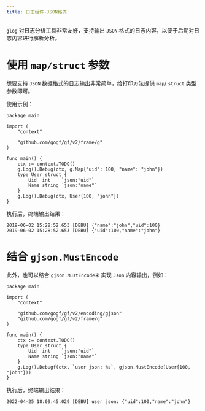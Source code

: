 ```yaml
---
title: 日志组件-JSON格式
---
```


`glog` 对日志分析工具非常友好，支持输出 `JSON` 格式的日志内容，以便于后期对日志内容进行解析分析。

# 使用 `map/struct` 参数

想要支持 `JSON` 数据格式的日志输出非常简单，给打印方法提供 `map`/ `struct` 类型参数即可。

使用示例：

```
package main

import (
	"context"

	"github.com/gogf/gf/v2/frame/g"
)

func main() {
	ctx := context.TODO()
	g.Log().Debug(ctx, g.Map{"uid": 100, "name": "john"})
	type User struct {
		Uid  int    `json:"uid"`
		Name string `json:"name"`
	}
	g.Log().Debug(ctx, User{100, "john"})
}
```

执行后，终端输出结果：

```
2019-06-02 15:28:52.653 [DEBU] {"name":"john","uid":100}
2019-06-02 15:28:52.653 [DEBU] {"uid":100,"name":"john"}
```

# 结合 `gjson.MustEncode`

此外，也可以结合 `gjson.MustEncode来` 实现 `Json` 内容输出，例如：

```
package main

import (
	"context"

	"github.com/gogf/gf/v2/encoding/gjson"
	"github.com/gogf/gf/v2/frame/g"
)

func main() {
	ctx := context.TODO()
	type User struct {
		Uid  int    `json:"uid"`
		Name string `json:"name"`
	}
	g.Log().Debugf(ctx, `user json: %s`, gjson.MustEncode(User{100, "john"}))
}
```

执行后，终端输出结果：

```
2022-04-25 18:09:45.029 [DEBU] user json: {"uid":100,"name":"john"}
```